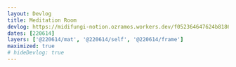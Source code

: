 ```yaml
---
layout: Devlog
title: Meditation Room
devlog: https://midifungi-notion.ozramos.workers.dev/f052364647624b8186846e3b18d600a4
dates: [220614]
layers: ['@220614/mat', '@220614/self', '@220614/frame']
maximized: true
# hideDevlog: true
---
```


